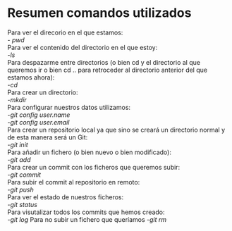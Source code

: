 # Resumen comandos utilizados

Para ver el direcorio en el que estamos:  
    - _pwd_   
Para ver el contenido del directorio en el que estoy:  
    -_ls_  
Para despazarme entre directorios (o bien cd y el directorio al que queremos ir o bien cd .. para retroceder al directorio anterior del que estamos ahora):  
    -_cd_  
Para crear un directorio:  
    -_mkdir_  
Para configurar nuestros datos utilizamos:  
    -_git config user.name_  
    -_git config user.email_  
Para crear un repositorio local ya que sino se creará un directorio normal y de esta manera será un Git:  
    -_git init_  
Para añadir un fichero (o bien nuevo o bien modificado):  
    -_git add_  
Para crear un commit con los ficheros que queremos subir:  
    -_git commit_  
Para subir el commit al repositorio en remoto:  
    -_git push_  
Para ver el estado de nuestros ficheros:  
    -_git status_  
Para visutalizar todos los commits que hemos creado:  
    -_git log_
Para no subir un fichero que queríamos
    -_git rm_
